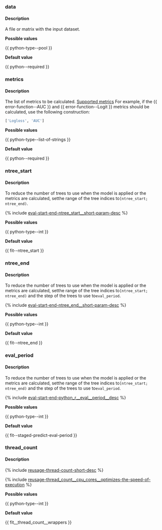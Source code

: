 ### data

#### Description

A file or matrix with the input dataset.

**Possible values** 

{{ python-type--pool }}

**Default value** 

{{ python--required }}

### metrics

#### Description

The list of metrics to be calculated.
[Supported metrics](../../../references/custom-metric__supported-metrics.md)
For example, if the {{ error-function--AUC }} and {{ error-function--Logit }} metrics should be calculated, use the following construction:

```python
['Logloss', 'AUC']
```

**Possible values** 

{{ python-type--list-of-strings }}

**Default value** 

{{ python--required }}

### ntree_start

#### Description

To reduce the number of trees to use when the model is applied or the metrics are calculated, setthe range of the tree indices to`[ntree_start; ntree_end)`.

{% include [eval-start-end-ntree_start__short-param-desc](../reusage-common-phrases/ntree_start__short-param-desc.md) %}

**Possible values** 

{{ python-type--int }}

**Default value**

{{ fit--ntree_start }}


### ntree_end

#### Description

To reduce the number of trees to use when the model is applied or the metrics are calculated, setthe range of the tree indices to`[ntree_start; ntree_end)` and the step of the trees to use to`eval_period`.

{% include [eval-start-end-ntree_end__short-param-desc](../reusage-common-phrases/ntree_end__short-param-desc.md) %}

**Possible values**

{{ python-type--int }}

**Default value**

{{ fit--ntree_end }}

### eval_period

#### Description

To reduce the number of trees to use when the model is applied or the metrics are calculated, setthe range of the tree indices to`[ntree_start; ntree_end)` and the step of the trees to use to`eval_period`.


{% include [eval-start-end-python_r__eval__period__desc](../reusage-common-phrases/python_r__eval__period__desc.md) %}

**Possible values**

{{ python-type--int }}

**Default value**

{{ fit--staged-predict-eval-period }}


### thread_count

#### Description

{% include [reusage-thread-count-short-desc](thread-count-short-desc.md) %}


{% include [reusage-thread_count__cpu_cores__optimizes-the-speed-of-execution](thread_count__cpu_cores__optimizes-the-speed-of-execution.md) %}

**Possible values**

{{ python-type--int }}

**Default value**

{{ fit__thread_count__wrappers }}
